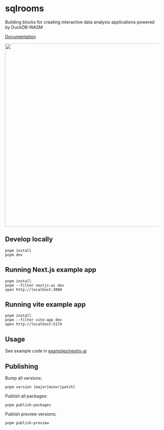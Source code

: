 # sqlrooms

Building blocks for creating interactive data analysis applications powered by DuckDB-WASM

[Documentation](https://sqlrooms.github.io/)

<img width=600 src=https://github.com/user-attachments/assets/1897cb57-9602-493c-ad82-2723c9f4e0f7>

## Develop locally

    pnpm install
    pnpm dev

## Running Next.js example app

    pnpm install
    pnpm --filter nextjs-ai dev
    open http://localhost:3000

## Running vite example app

    pnpm install
    pnpm --filter vite-app dev
    open http://localhost:5174

## Usage

See example code in [examples/nextjs-ai](examples/nextjs-ai)

## Publishing

Bump all versions:

    pnpm version [major|minor|patch]

Publish all packages:

    pnpm publish-packages

Publish preview versions:

    pnpm publish-preview
